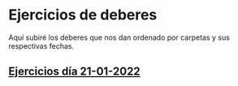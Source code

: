 # Ejercicios de deberes

Aquí subiré los deberes que nos dan ordenado por carpetas y sus respectivas fechas.

## [Ejercicios día 21-01-2022](https://github.com/SagittariusITG/CPP/tree/main/Deberes/Deberes%2021-01-2022 "Deberes 21-01-2022")